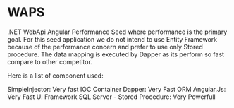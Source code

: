 WAPS
====

.NET WebApi Angular Performance Seed where performance is the primary goal. 
For this seed application we do not intend to use Entity Framework because of the performance concern and prefer to use only Stored procedure. The data mapping is executed by Dapper as its perform so fast compare to other competitor.

Here is a list of component used:

SimpleInjector: Very fast IOC Container
Dapper: Very Fast ORM
Angular.Js: Very Fast UI Framework
SQL Server - Stored Procedure: Very Powerfull



